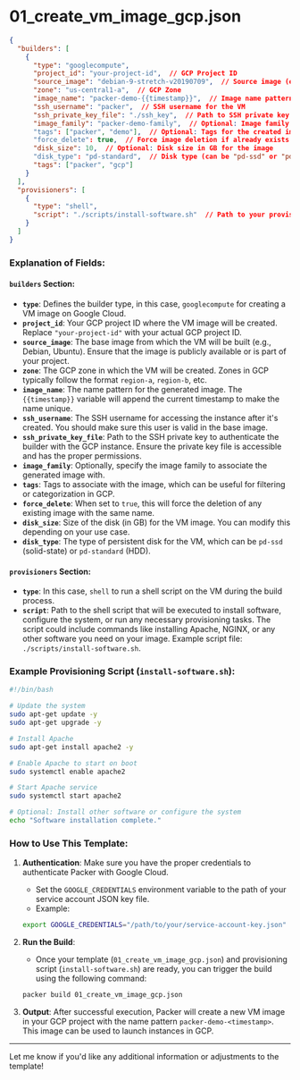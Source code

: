 # 01_create_vm_image_gcp.json

```json
{
  "builders": [
    {
      "type": "googlecompute",
      "project_id": "your-project-id",  // GCP Project ID
      "source_image": "debian-9-stretch-v20190709",  // Source image (e.g., Debian, Ubuntu, CentOS)
      "zone": "us-central1-a",  // GCP Zone
      "image_name": "packer-demo-{{timestamp}}",  // Image name pattern
      "ssh_username": "packer",  // SSH username for the VM
      "ssh_private_key_file": "./ssh_key",  // Path to SSH private key (ensure key permissions are set)
      "image_family": "packer-demo-family",  // Optional: Image family to associate with the image
      "tags": ["packer", "demo"],  // Optional: Tags for the created image
      "force_delete": true,  // Force image deletion if already exists
      "disk_size": 10,  // Optional: Disk size in GB for the image
      "disk_type": "pd-standard",  // Disk type (can be "pd-ssd" or "pd-standard")
      "tags": ["packer", "gcp"]
    }
  ],
  "provisioners": [
    {
      "type": "shell",
      "script": "./scripts/install-software.sh"  // Path to your provisioning script (e.g., install software or configure the system)
    }
  ]
}
```

### Explanation of Fields:

#### `builders` Section:
- **`type`**: Defines the builder type, in this case, `googlecompute` for creating a VM image on Google Cloud.
- **`project_id`**: Your GCP project ID where the VM image will be created. Replace `"your-project-id"` with your actual GCP project ID.
- **`source_image`**: The base image from which the VM will be built (e.g., Debian, Ubuntu). Ensure that the image is publicly available or is part of your project.
- **`zone`**: The GCP zone in which the VM will be created. Zones in GCP typically follow the format `region-a`, `region-b`, etc.
- **`image_name`**: The name pattern for the generated image. The `{{timestamp}}` variable will append the current timestamp to make the name unique.
- **`ssh_username`**: The SSH username for accessing the instance after it's created. You should make sure this user is valid in the base image.
- **`ssh_private_key_file`**: Path to the SSH private key to authenticate the builder with the GCP instance. Ensure the private key file is accessible and has the proper permissions.
- **`image_family`**: Optionally, specify the image family to associate the generated image with.
- **`tags`**: Tags to associate with the image, which can be useful for filtering or categorization in GCP.
- **`force_delete`**: When set to `true`, this will force the deletion of any existing image with the same name.
- **`disk_size`**: Size of the disk (in GB) for the VM image. You can modify this depending on your use case.
- **`disk_type`**: The type of persistent disk for the VM, which can be `pd-ssd` (solid-state) or `pd-standard` (HDD).

#### `provisioners` Section:
- **`type`**: In this case, `shell` to run a shell script on the VM during the build process.
- **`script`**: Path to the shell script that will be executed to install software, configure the system, or run any necessary provisioning tasks. The script could include commands like installing Apache, NGINX, or any other software you need on your image. Example script file: `./scripts/install-software.sh`.

### Example Provisioning Script (`install-software.sh`):

```bash
#!/bin/bash

# Update the system
sudo apt-get update -y
sudo apt-get upgrade -y

# Install Apache
sudo apt-get install apache2 -y

# Enable Apache to start on boot
sudo systemctl enable apache2

# Start Apache service
sudo systemctl start apache2

# Optional: Install other software or configure the system
echo "Software installation complete."
```

### How to Use This Template:

1. **Authentication**: Make sure you have the proper credentials to authenticate Packer with Google Cloud.
   - Set the `GOOGLE_CREDENTIALS` environment variable to the path of your service account JSON key file.
   - Example:
   ```bash
   export GOOGLE_CREDENTIALS="/path/to/your/service-account-key.json"
   ```

2. **Run the Build**:
   - Once your template (`01_create_vm_image_gcp.json`) and provisioning script (`install-software.sh`) are ready, you can trigger the build using the following command:
   ```bash
   packer build 01_create_vm_image_gcp.json
   ```

3. **Output**: After successful execution, Packer will create a new VM image in your GCP project with the name pattern `packer-demo-<timestamp>`. This image can be used to launch instances in GCP.

---

Let me know if you'd like any additional information or adjustments to the template!